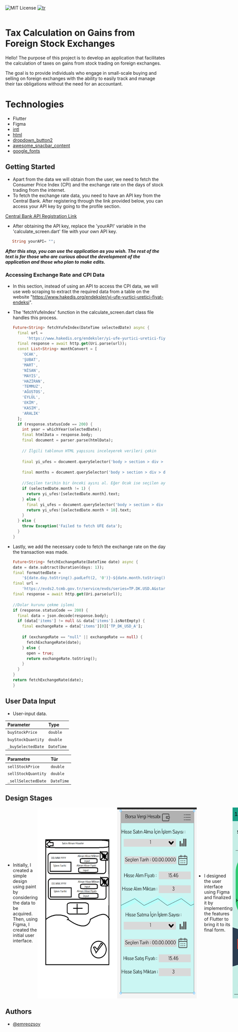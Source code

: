 <div style="display:flex; justify-content: space-between; align-items: center;">
   
 ![MIT License](https://img.shields.io/badge/License-MIT-green.svg) [![tr](https://img.shields.io/badge/lang-tr-red.svg)](https://github.com/emreozsoy/flutter-foreign-stock-tax-calculator/blob/main/README.tr.md)

</div>


# Tax Calculation on Gains from Foreign Stock Exchanges

Hello! The purpose of this project is to develop an application that facilitates the calculation of taxes on gains from stock trading on foreign exchanges. 

The goal is to provide individuals who engage in small-scale buying and selling on foreign exchanges with the ability to easily track and manage their tax obligations without the need for an accountant.

# Technologies

- Flutter
- Figma
- [intl](https://pub.dev/packages/intl)
- [html](https://pub.dev/packages/html/install)
- [dropdown_button2](https://pub.dev/packages/dropdown_button2)
- [awesome_snacbar_content](https://pub.dev/packages/awesome_snackbar_content)
- [google_fonts](https://pub.dev/packages/google_fonts)

## Getting Started
- Apart from the data we will obtain from the user, we need to fetch the Consumer Price Index (CPI) and the exchange rate on the days of stock trading from the internet.
- To fetch the exchange rate data, you need to have an API key from the Central Bank. After registering through the link provided below, you can access your API key by going to the profile section.

[Central Bank API Registration Link](https://evds2.tcmb.gov.tr/index.php?/evds/login) 

- After obtaining the API key, replace the 'yourAPI' variable in the 'calculate_screen.dart' file with your own API key.

```dart
   String yourAPI= "";
```

 ***After this step, you can use the application as you wish. The rest of the text is for those who are curious about the development of the application and those who plan to make edits.***

### Accessing Exchange Rate and CPI Data

- In this section, instead of using an API to access the CPI data, we will use web scraping to extract the required data from a table on the website "https://www.hakedis.org/endeksler/yi-ufe-yurtici-uretici-fiyat-endeksi".
- The 'fetchYufeIndex' function in the calculate_screen.dart class file handles this process.
  
  ```dart
  Future<String> fetchYufeIndex(DateTime selectedDate) async {
    final url =
        'https://www.hakedis.org/endeksler/yi-ufe-yurtici-uretici-fiyat-endeksi';
    final response = await http.get(Uri.parse(url));
    const List<String> monthConvert = [
      'OCAK',
      'ŞUBAT',
      'MART',
      'NİSAN',
      'MAYIS',
      'HAZİRAN',
      'TEMMUZ',
      'AĞUSTOS',
      'EYLÜL',
      'EKİM',
      'KASIM',
      'ARALIK'
    ];
    if (response.statusCode == 200) {
      int year = whichYear(selectedDate);
      final htmlData = response.body;
      final document = parser.parse(htmlData);

      // İlgili tablonun HTML yapısını inceleyerek verileri çekin

      final yi_ufes = document.querySelector('body > section > div > div > div > div > table > tbody > tr:nth-child($year)')?.children;

      final months = document.querySelector('body > section > div > div > div > div > table > thead > tr')?.children;

      //Seçilen tarihin bir önceki ayını al. Eğer Ocak ise seçilen ay, Geçen yılın 12. ayını al
      if (selectedDate.month != 1) {
        return yi_ufes![selectedDate.month].text;
      } else {
        final yi_ufes = document.querySelector('body > section > div > div > div > div > table > tbody > tr:nth-child(${year - 1})')?.children;
        return yi_ufes![selectedDate.month + 10].text;
      }
    } else {
      throw Exception('Failed to fetch UFE data');
    }
  }
  ```
- Lastly, we add the necessary code to fetch the exchange rate on the day the transaction was made.

    ```dart
  Future<String> fetchExchangeRate(DateTime date) async {
    date = date.subtract(Duration(days: 1));
    final formattedDate =
        '${date.day.toString().padLeft(2, '0')}-${date.month.toString().padLeft(2, '0')}-${date.year}';
    final url =
        'https://evds2.tcmb.gov.tr/service/evds/series=TP.DK.USD.A&startDate=$formattedDate&endDate=$formattedDate&type=json&key=${yourAPI}';
    final response = await http.get(Uri.parse(url));

    //Dolar kurunu çekme işlemi
    if (response.statusCode == 200) {
      final data = json.decode(response.body);
      if (data['items'] != null && data['items'].isNotEmpty) {
        final exchangeRate = data['items'][0]['TP_DK_USD_A'];

        if (exchangeRate == "null" || exchangeRate == null) {
          fetchExchangeRate(date);
        } else {
          open = true;
          return exchangeRate.toString();
        }
      }
    }
    return fetchExchangeRate(date);
  }
    ```

##  User Data Input

- User-input data.

| Parameter | Type     |   
| :-------- | :------- | 
| `buyStockPrice`      | `double` |
| `buyStockQuantity`      | `double` |
| `_buySelectedDate`      | `DateTime` |

| Parametre | Tür     |   
| :-------- | :------- | 
| `sellStockPrice`      | `double` |
| `sellStockQuantity`      | `double` |
| `_sellSelectedDate`      | `DateTime` |

## Design Stages

<div style="display:flex; justify-content: space-between; align-items: center;">
  
- Initially, I created a simple design using paint by considering the data to be acquired. Then, using Figma, I created the initial user interface.
<img src="https://github.com/emreozsoy/flutter-foreign-stock-tax-calculator/blob/main/Design_number0_tr_page.png" alt="Text" width="250" height="600">
 <img src="https://github.com/emreozsoy/flutter-foreign-stock-tax-calculator/blob/main/Design_number1_tr_page.png" alt="alt text" width="250" height="600">

- I designed the user interface using Figma and finalized it by implementing the features of Flutter to bring it to its final form.
<img src="https://github.com/emreozsoy/flutter-foreign-stock-tax-calculator/blob/main/Design_number2_tr_page.jpg" alt="alt text" width="250" height="600">
<img src="https://github.com/emreozsoy/flutter-foreign-stock-tax-calculator/blob/main/Design_number3_tr_page.png" alt="alt text" width="250" height="600">
</div>

## Authors

- [@emreozsoy](https://www.github.com/emreozsoy)



